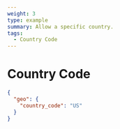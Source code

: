 ```yaml
---
weight: 3
type: example
summary: Allow a specific country.
tags:
  - Country Code
---
```


# Country Code

```json
{
  "geo": {
    "country_code": "US"
  }
}
```
